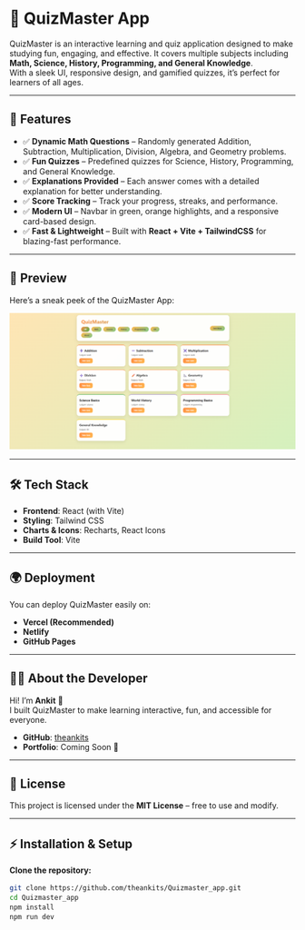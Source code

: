 # 🎯 QuizMaster App

QuizMaster is an interactive learning and quiz application designed to make studying fun, engaging, and effective. It covers multiple subjects including **Math, Science, History, Programming, and General Knowledge**.  
With a sleek UI, responsive design, and gamified quizzes, it’s perfect for learners of all ages.

---

## 🚀 Features

- ✅ **Dynamic Math Questions** – Randomly generated Addition, Subtraction, Multiplication, Division, Algebra, and Geometry problems.  
- ✅ **Fun Quizzes** – Predefined quizzes for Science, History, Programming, and General Knowledge.  
- ✅ **Explanations Provided** – Each answer comes with a detailed explanation for better understanding.  
- ✅ **Score Tracking** – Track your progress, streaks, and performance.  
- ✅ **Modern UI** – Navbar in green, orange highlights, and a responsive card-based design.  
- ✅ **Fast & Lightweight** – Built with **React + Vite + TailwindCSS** for blazing-fast performance.  

---

## 📸 Preview

Here’s a sneak peek of the QuizMaster App:  

![QuizMaster Screenshot](https://github.com/theankits/Quizmaster_app/blob/c7c789e872e41483622952b8eaa6414fc399a00e/Screenshot%202025-09-08%20190527.png?raw=true)

---

## 🛠 Tech Stack

- **Frontend**: React (with Vite)  
- **Styling**: Tailwind CSS  
- **Charts & Icons**: Recharts, React Icons  
- **Build Tool**: Vite  

---

## 🌍 Deployment

You can deploy QuizMaster easily on:

- **Vercel (Recommended)**  
- **Netlify**  
- **GitHub Pages**  

---

## 👨‍💻 About the Developer

Hi! I’m **Ankit** 👋  
I built QuizMaster to make learning interactive, fun, and accessible for everyone.

- **GitHub**: [theankits](https://github.com/theankits)  
- **Portfolio**: Coming Soon 🚀  

---

## 📜 License

This project is licensed under the **MIT License** – free to use and modify.

---

## ⚡ Installation & Setup

**Clone the repository:**  
```bash
git clone https://github.com/theankits/Quizmaster_app.git
cd Quizmaster_app
npm install
npm run dev
